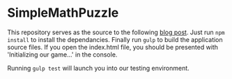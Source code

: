 # SimpleMathPuzzle

This repository serves as the source to the following [blog post](http://tyronemichael.com/tdd-part-1-building-a-game-without-ever-opening-the-browser/).  Just run `npm install` to install the dependancies. Finally run `gulp` to build the application source files. If you open the index.html file, you should be presented with 'Initializing our game...' in the console.

Running `gulp test` will launch you into our testing environment.
